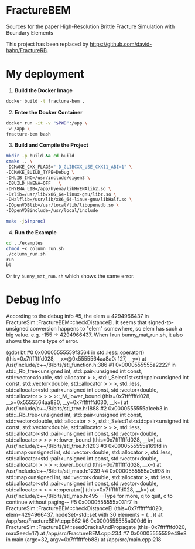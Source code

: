 # FractureBEM

Sources for the paper High-Resolution Brittle Fracture Simulation with Boundary Elements

This project has been replaced by https://github.com/david-hahn/FractureRB.

# My deployment

1. **Build the Docker Image**
```bash
docker build -t fracture-bem . 
```

2. **Enter the Docker Container**
```bash
docker run -it -v "$PWD":/app \
-w /app \
fracture-bem bash
```


3. **Build and Compile the Project**
```bash
mkdir -p build && cd build
cmake .. \
-DCMAKE_CXX_FLAGS="-D_GLIBCXX_USE_CXX11_ABI=1" \
-DCMAKE_BUILD_TYPE=Debug \
-DHLIB_INC=/usr/include/eigen3 \
-DBUILD_HYENA=OFF   \
-DHYENA_LIB=/app/hyena/libHyENAlib2.so \
-Dzlib=/usr/lib/x86_64-linux-gnu/libz.so \
-DHalflib=/usr/lib/x86_64-linux-gnu/libHalf.so \
-DOpenVDBlib=/usr/local/lib/libopenvdb.so \
-DOpenVDBinclude=/usr/local/include

make -j$(nproc)
```

4. **Run the Example**
```bash
cd ../examples
chmod +x column_run.sh
./column_run.sh
run
bt
```
Or try ```bunny_mat_run.sh``` which shows the same error.


# Debug Info
According to the debug info #5, the elem = 4294966437 in FractureSim::FractureBEM::checkDistanceEl. It seems that signed-to-unsigned conversion happens to "elem" somewhere, so elem has such a big value. e.g. -155 -> 4294966437. When I run bunny_mat_run.sh, it also shows the same type of error.


(gdb) bt
#0  0x00005555559f3564 in std::less<unsigned int>::operator() (this=0x7fffffffd028, __x=@0x5555564aa8a0: 127, __y=<error reading variable>)
    at /usr/include/c++/8/bits/stl_function.h:386
#1  0x0000555555a2222f in std::_Rb_tree<unsigned int, std::pair<unsigned int const, std::vector<double, std::allocator<double> > >, std::_Select1st<std::pair<unsigned int const, std::vector<double, std::allocator<double> > > >, std::less<unsigned int>, std::allocator<std::pair<unsigned int const, std::vector<double, std::allocator<double> > > > >::_M_lower_bound (this=0x7fffffffd028, __x=0x5555564aa880, __y=0x7fffffffd030, __k=<error reading variable>)
    at /usr/include/c++/8/bits/stl_tree.h:1888
#2  0x0000555555a1ceb3 in std::_Rb_tree<unsigned int, std::pair<unsigned int const, std::vector<double, std::allocator<double> > >, std::_Select1st<std::pair<unsigned int const, std::vector<double, std::allocator<double> > > >, std::less<unsigned int>, std::allocator<std::pair<unsigned int const, std::vector<double, std::allocator<double> > > > >::lower_bound (this=0x7fffffffd028, __k=<error reading variable>) at /usr/include/c++/8/bits/stl_tree.h:1203
#3  0x0000555555a169fd in std::map<unsigned int, std::vector<double, std::allocator<double> >, std::less<unsigned int>, std::allocator<std::pair<unsigned int const, std::vector<double, std::allocator<double> > > > >::lower_bound (this=0x7fffffffd028, __x=<error reading variable>)
    at /usr/include/c++/8/bits/stl_map.h:1239
#4  0x0000555555a0df98 in std::map<unsigned int, std::vector<double, std::allocator<double> >, std::less<unsigned int>, std::allocator<std::pair<unsigned int const, std::vector<double, std::allocator<double> > > > >::operator[] (this=0x7fffffffd028, __k=<error reading variable>)
    at /usr/include/c++/8/bits/stl_map.h:495
--Type <RET> for more, q to quit, c to continue without paging--
#5  0x0000555555a031f7 in FractureSim::FractureBEM::checkDistanceEl (this=0x7fffffffd020, elem=4294966437, nodeSet=std::set with 30 elements = {...})
    at /app/src/FractureBEM.cpp:562
#6  0x0000555555a000d6 in FractureSim::FractureBEM::seedCracksAndPropagate (this=0x7fffffffd020, maxSeed=17) at /app/src/FractureBEM.cpp:234
#7  0x00005555559e49e8 in main (argc=32, argv=0x7fffffffeb88) at /app/src/main.cpp:218